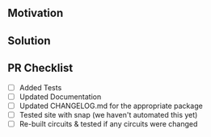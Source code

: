 <!--
Thank you for your Pull Request. Please provide a description above and review
the requirements below. Bug fixes and new features should include tests.
-->

## Motivation

<!--
Explain the context and why you're making that change. What is the problem
you're trying to solve? In some cases there is not a problem and this can be
thought of as being the motivation for your change.
-->

## Solution

<!--
Summarize the solution and provide any necessary context needed to understand
the code change.
-->

## PR Checklist

- [ ] Added Tests
- [ ] Updated Documentation
- [ ] Updated CHANGELOG.md for the appropriate package
- [ ] Tested site with snap (we haven't automated this yet)
- [ ] Re-built circuits & tested if any circuits were changed
